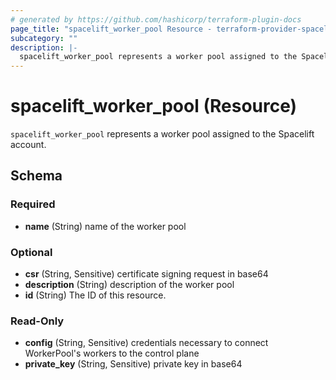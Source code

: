 ```yaml
---
# generated by https://github.com/hashicorp/terraform-plugin-docs
page_title: "spacelift_worker_pool Resource - terraform-provider-spacelift"
subcategory: ""
description: |-
  spacelift_worker_pool represents a worker pool assigned to the Spacelift account.
---
```


# spacelift_worker_pool (Resource)

`spacelift_worker_pool` represents a worker pool assigned to the Spacelift account.



<!-- schema generated by tfplugindocs -->
## Schema

### Required

- **name** (String) name of the worker pool

### Optional

- **csr** (String, Sensitive) certificate signing request in base64
- **description** (String) description of the worker pool
- **id** (String) The ID of this resource.

### Read-Only

- **config** (String, Sensitive) credentials necessary to connect WorkerPool's workers to the control plane
- **private_key** (String, Sensitive) private key in base64



